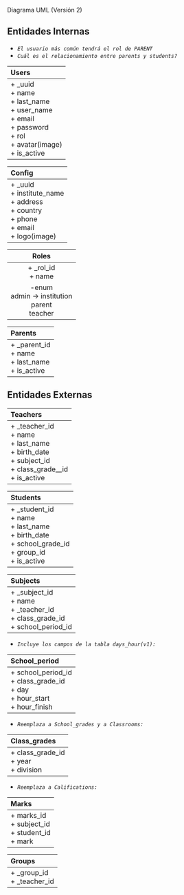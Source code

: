 Diagrama UML (Versión 2)

Entidades Internas
---
* *`El usuario más común tendrá el rol de PARENT`*
* *`Cuál es el relacionamiento entre parents y students?`*

| Users |
| :--- |
| + _uuid <br/> + name <br/> + last_name <br/> + user_name <br/> + email <br/> + password <br/> + rol <br/> + avatar(image) <br/> + is_active |

| Config |
| :--- |
| + _uuid <br/> + institute_name <br/> + address <br/> + country <br/> + phone <br/> + email <br/> + logo(image) |

| Roles |
| :---: |
| + _rol_id <br/> + name |
| -enum <br/> admin -> institution <br/> parent<br/>teacher |

| Parents |
| :--- |
| + _parent_id <br/> + name <br/> + last_name <br/> + is_active |

Entidades Externas
---

| Teachers |
| :--- |
| + _teacher_id <br/> + name <br/> + last_name <br/> + birth_date <br/> + subject_id <br/> + class_grade__id <br/> + is_active |

| Students |
| :--- |
| + _student_id <br/> + name <br/> + last_name <br/> + birth_date <br/> + school_grade_id <br/> + group_id <br/> + is_active |

| Subjects |
| :--- |
| + _subject_id <br/> + name <br/> + _teacher_id <br/> + class_grade_id <br/> + school_period_id |

* *`Incluye los campos de la tabla days_hour(v1):`*

| School_period |
| :--- |
| + school_period_id <br/> + class_grade_id <br/> + day <br/> + hour_start <br/> + hour_finish |

* *`Reemplaza a School_grades y a Classrooms:`*

| Class_grades |
| :--- |
| + class_grade_id <br/> + year <br/> + division |

* *`Reemplaza a Califications:`*

| Marks |
| :--- |
| + marks_id <br/> + subject_id <br/> + student_id <br/> + mark |

| Groups |
| :--- |
| + _group_id <br/> + _teacher_id |